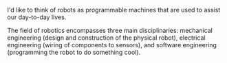 I'd like to think of robots as programmable machines that are used to assist our day-to-day lives.

The field of robotics encompasses three main disciplinaries: mechanical engineering (design and construction of the physical robot), electrical engineering (wiring of components to sensors), and software engineering (programming the robot to do something cool).